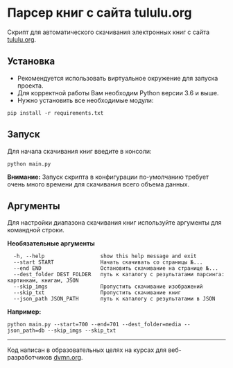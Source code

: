 # Парсер книг с сайта tululu.org

Скрипт для автоматического скачивания электронных книг с сайта 
[tululu.org](https://tululu.org/).

## Установка

- Рекомендуется использовать виртуальное окружение для запуска проекта.
- Для корректной работы Вам необходим Python версии 3.6 и выше.
- Нужно установить все необходимые модули:

```shell
pip install -r requirements.txt
```

## Запуск

Для начала скачивания книг введите в консоли:

```shell
python main.py
```
**Внимание:** Запуск скрипта в конфигурации по-умолчанию требует очень много 
времени для скачивания всего объема данных.

## Аргументы

Для настройки диапазона скачивания книг используйте аргументы для командной 
строки.

**Необязательные аргументы**
```shell
  -h, --help                  show this help message and exit
  --start START               Начать скачивать со страницы №...
  --end END                   Остановить скачивание на странице №...
  --dest_folder DEST_FOLDER   путь к каталогу с результатами парсинга: картинкам, книгам, JSON
  --skip_imgs                 Пропустить скачивание изображений
  --skip_txt                  Пропустить скачивание книг
  --json_path JSON_PATH       путь к каталогу с результатами в JSON
```
**Например:**
```shell
python main.py --start=700 --end=701 --dest_folder=media --json_path=db --skip_imgs --skip_txt
```

***
Код написан в образовательных целях на курсах для веб-разработчиков [dvmn.org](https://dvmn.org/).
